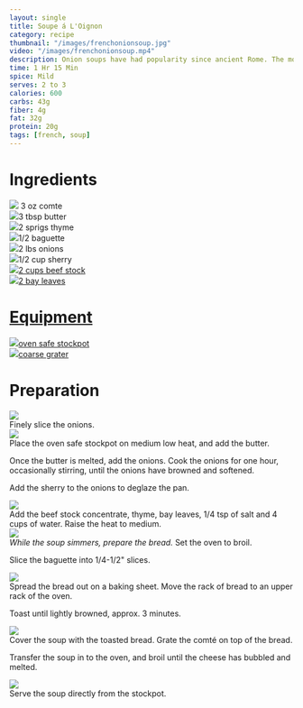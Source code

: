 ```yaml
---
layout: single
title: Soupe á L'Oignon
category: recipe
thumbnail: "/images/frenchonionsoup.jpg"
video: "/images/frenchonionsoup.mp4"
description: Onion soups have had popularity since ancient Rome. The modern version we eat today originates in France in the 18th century. Onions are cooked in butter until tenderly sweet and simmered with beef stock and herbs. Topped with baguette and bubbly comté, this dish is indulgent with flavor.
time: 1 Hr 15 Min
spice: Mild
serves: 2 to 3
calories: 600
carbs: 43g
fiber: 4g
fat: 32g
protein: 20g
tags: [french, soup]
---
```

<div id= "ingredienthdr">
<h1>Ingredients</h1>
</div>

<div id="ingredients">
<div id="ingredientone"><img src="/images/comte.jpeg"/> 3 oz comte </div>
<div id="ingredienttwo"><img src="/images/butter.jpeg"/>3 tbsp butter</div>
<div id="ingredientthree"><img src="/images/thyme.jpeg"/>2 sprigs thyme</div>
<div id="ingredientfour"><img src="/images/baguette.jpeg"/>1/2 baguette</div>
</div>

<div id="ingredients">
<div id="ingredientone"><img src="/images/onion.jpeg"/>2 lbs onions</div>
<div id="ingredienttwo"><img src="/images/sherry.jpeg"/>1/2 cup sherry</div>
<div id="ingredientthree"><a href="https://www.amazon.com/Savory-Choice-Liquid-Concentrate-5-1-Ounce/dp/B001E5E2AO/ref=as_li_ss_tl?_encoding=UTF8&refRID=QTSEFQATQ02TWP5SFRCX&th=1&linkCode=ll1&tag=cilalime09-20&linkId=88ebb56f1d43ae9b7cc9ca720f569f52"/><img src="/images/beefstock.jpeg"/>2 cups beef stock</div>
<div id="ingredientfour"><a href="https://www.amazon.com/gp/product/B0012BS9F4/ref=as_li_ss_tl?ie=UTF8&fpl=fresh&pf_rd_m=ATVPDKIKX0DER&pf_rd_s=&pf_rd_r=9Q6JR4SW7WJBXJX4X3E0&pf_rd_t=36701&pf_rd_p=a6aaf593-1ba4-4f4e-bdcc-0febe090b8ed&pf_rd_i=desktop&th=1&linkCode=ll1&tag=cilalime09-20&linkId=a1cd7a589a20afee62dac0276ee7ed22"/><img src="/images/bay.jpeg"/>2 bay leaves</div>
</div>

<div id= "equipmenthdr">
<h1>Equipment</h1>
</div>

<div id="equipment">
<div id="equipmentone"><a href="https://www.amazon.com/Creuset-Signature-Round-French-Truffle/dp/B0076NOFSC/ref=as_li_ss_tl?s=kitchen&rps=1&ie=UTF8&qid=1481598867&sr=1-38&keywords=le+creuset&refinements=p_85:2470955011&th=1&linkCode=ll1&tag=cilalime09-20&linkId=9987204213f6c7ac4d1e12889972e623"><img src="/images/stockpot.jpeg"/>oven safe stockpot </a></div>
<div id="equipmenttwo"><a href="https://www.amazon.com/Microplane-35009-Medium-Ribbon-Grater/dp/B00009WE3V/ref=as_li_ss_tl?s=kitchen&ie=UTF8&qid=1482039177&sr=1-10&keywords=microplane&linkCode=ll1&tag=cilalime09-20&linkId=e0f7f0f676e7565f4b0f1ff0b4f8c1f6"><img src="/images/coarsegrater.jpeg"/>coarse grater </a></div>
</div>

<div id="preparation">
<h1>Preparation</h1>
</div>

<div id="instruction">
<div id="image"><img src="/images/frenchonionsoup1.jpeg"/> </div>
<div id="step">Finely slice the onions.</div>
</div>

<div id="instruction">
<div id="image"><img src="/images/frenchonionsoup2.jpeg"/> </div>
<div id="step">Place the oven safe stockpot on medium low heat, and add the butter.
<p>Once the butter is melted, add the onions. Cook the onions for one hour, occasionally stirring, until the onions have browned and softened.</p>
<p>Add the sherry to the onions to deglaze the pan.</p></div>
</div>

<div id="instruction">
<div id="image"><img src="/images/frenchonionsoup3.jpeg"/> </div>
<div id="step">Add the beef stock concentrate, thyme, bay leaves, 1/4 tsp of salt and 4 cups of water. Raise the heat to medium.</div>
</div>

<div id="instruction">
<div id="image"><img src="/images/frenchonionsoup4.jpeg"/> </div>
<div id="step"><i>While the soup simmers, prepare the bread.</i> Set the oven to broil.
<p>Slice the baguette into 1/4-1/2" slices.</p></div>
</div>

<div id="instruction">
<div id="image"><img src="/images/frenchonionsoup5.jpeg"/> </div>
<div id="step">Spread the bread out on a baking sheet. Move the rack of bread to an upper rack of the oven.
<p>Toast until lightly browned, approx. 3 minutes.</p></div>
</div>

<div id="instruction">
<div id="image"><img src="/images/frenchonionsoup6.jpeg"/> </div>
<div id="step">Cover the soup with the toasted bread. Grate the comté on top of the bread.
<p>Transfer the soup in to the oven, and broil until the cheese has bubbled and melted.</p></div>
</div>

<div id="instruction">
<div id="image"><img src="/images/frenchonionsoup7.jpeg"/> </div>
<div id="step">Serve the soup directly from the stockpot.</div>
</div>
